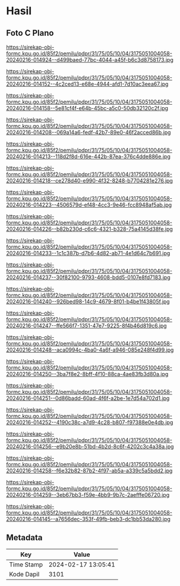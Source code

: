 # Hasil

## Foto C Plano

https://sirekap-obj-formc.kpu.go.id/85f2/pemilu/pdpr/31/75/05/10/04/3175051004058-20240216-014924--d499baed-77bc-4044-a45f-b6c3d8758173.jpg

https://sirekap-obj-formc.kpu.go.id/85f2/pemilu/pdpr/31/75/05/10/04/3175051004058-20240216-014152--4c2ced13-e68e-4944-afd1-7d10ac3eea67.jpg

https://sirekap-obj-formc.kpu.go.id/85f2/pemilu/pdpr/31/75/05/10/04/3175051004058-20240216-014158--5e81cf4f-e64b-45bc-a5c0-50db32120c2f.jpg

https://sirekap-obj-formc.kpu.go.id/85f2/pemilu/pdpr/31/75/05/10/04/3175051004058-20240216-014208--069a14a6-fedf-42b7-89e0-46f2acced86b.jpg

https://sirekap-obj-formc.kpu.go.id/85f2/pemilu/pdpr/31/75/05/10/04/3175051004058-20240216-014213--118d2f8d-616e-442b-87ea-376c4dde886e.jpg

https://sirekap-obj-formc.kpu.go.id/85f2/pemilu/pdpr/31/75/05/10/04/3175051004058-20240216-014218--ce278d40-e990-4f32-8248-b7704281e276.jpg

https://sirekap-obj-formc.kpu.go.id/85f2/pemilu/pdpr/31/75/05/10/04/3175051004058-20240216-014223--4506579d-ef48-4cc3-9e46-fcc8948af5ab.jpg

https://sirekap-obj-formc.kpu.go.id/85f2/pemilu/pdpr/31/75/05/10/04/3175051004058-20240216-014226--b82b230d-c6c6-4321-b328-75a4145d38fe.jpg

https://sirekap-obj-formc.kpu.go.id/85f2/pemilu/pdpr/31/75/05/10/04/3175051004058-20240216-014233--1c1c387b-d7b6-4d82-ab71-4e1d64c7b691.jpg

https://sirekap-obj-formc.kpu.go.id/85f2/pemilu/pdpr/31/75/05/10/04/3175051004058-20240216-014237--30f82100-9793-4608-bdd5-0107e8fd7183.jpg

https://sirekap-obj-formc.kpu.go.id/85f2/pemilu/pdpr/31/75/05/10/04/3175051004058-20240216-014240--926bed98-14c9-4679-8f01-b4be1f43805f.jpg

https://sirekap-obj-formc.kpu.go.id/85f2/pemilu/pdpr/31/75/05/10/04/3175051004058-20240216-014247--ffe566f7-1351-47e7-9225-8f4b46d819c6.jpg

https://sirekap-obj-formc.kpu.go.id/85f2/pemilu/pdpr/31/75/05/10/04/3175051004058-20240216-014248--aca0994c-4ba0-4a6f-a946-085e248f4d99.jpg

https://sirekap-obj-formc.kpu.go.id/85f2/pemilu/pdpr/31/75/05/10/04/3175051004058-20240216-014250--3ba7f8e2-8bff-4f10-88ca-4ae83fb3d80a.jpg

https://sirekap-obj-formc.kpu.go.id/85f2/pemilu/pdpr/31/75/05/10/04/3175051004058-20240216-014251--0d86badd-60ad-4f6f-a2be-1e7d54a702d1.jpg

https://sirekap-obj-formc.kpu.go.id/85f2/pemilu/pdpr/31/75/05/10/04/3175051004058-20240216-014252--4190c38c-a7d9-4c28-b807-f97388e0e4db.jpg

https://sirekap-obj-formc.kpu.go.id/85f2/pemilu/pdpr/31/75/05/10/04/3175051004058-20240216-014256--e9b20e8b-51bd-4b2d-8c6f-4202c3c4a38a.jpg

https://sirekap-obj-formc.kpu.go.id/85f2/pemilu/pdpr/31/75/05/10/04/3175051004058-20240216-014258--f6e32b82-87b2-4f97-ab5a-a339c5a5bdd2.jpg

https://sirekap-obj-formc.kpu.go.id/85f2/pemilu/pdpr/31/75/05/10/04/3175051004058-20240216-014259--3eb67bb3-f59e-4bb9-9b7c-2aefffe06720.jpg

https://sirekap-obj-formc.kpu.go.id/85f2/pemilu/pdpr/31/75/05/10/04/3175051004058-20240216-014145--a7656dec-353f-49fb-beb3-dc1bb53da280.jpg


## Metadata

| Key        | Value               |
| ---------- | ------------------- |
| Time Stamp | 2024-02-17 13:05:41 |
| Kode Dapil | 3101                |



